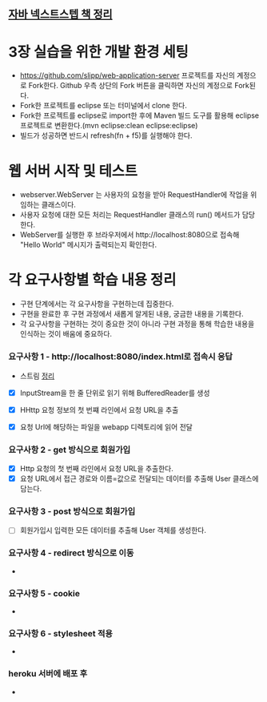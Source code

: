 ## [자바 넥스트스텝 책 정리](http://www.yes24.com/Product/Goods/31869154)

# 3장 실습을 위한 개발 환경 세팅

* https://github.com/slipp/web-application-server 프로젝트를 자신의 계정으로 Fork한다. Github 우측 상단의 Fork 버튼을 클릭하면 자신의 계정으로 Fork된다.
* Fork한 프로젝트를 eclipse 또는 터미널에서 clone 한다.
* Fork한 프로젝트를 eclipse로 import한 후에 Maven 빌드 도구를 활용해 eclipse 프로젝트로 변환한다.(mvn eclipse:clean eclipse:eclipse)
* 빌드가 성공하면 반드시 refresh(fn + f5)를 실행해야 한다.

# 웹 서버 시작 및 테스트

* webserver.WebServer 는 사용자의 요청을 받아 RequestHandler에 작업을 위임하는 클래스이다.
* 사용자 요청에 대한 모든 처리는 RequestHandler 클래스의 run() 메서드가 담당한다.
* WebServer를 실행한 후 브라우저에서 http://localhost:8080으로 접속해 "Hello World" 메시지가 출력되는지 확인한다.

# 각 요구사항별 학습 내용 정리

* 구현 단계에서는 각 요구사항을 구현하는데 집중한다.
* 구현을 완료한 후 구현 과정에서 새롭게 알게된 내용, 궁금한 내용을 기록한다.
* 각 요구사항을 구현하는 것이 중요한 것이 아니라 구현 과정을 통해 학습한 내용을 인식하는 것이 배움에 중요하다.

### 요구사항 1 - http://localhost:8080/index.html로 접속시 응답

* 스트림 [정리](https://www.notion.so/dongguridong/TIL-6ce5d06c0cb347d9bfb8cee0c28b30e5)

- [x] InputStream을 한 줄 단위로 읽기 위해 BufferedReader를 생성
- [x] HHttp 요청 정보의 첫 번쨰 라인에서 요청 URL을 추출
- [x] 요청 Url에 해당하는 파일을 webapp 디렉토리에 읽어 전달  


### 요구사항 2 - get 방식으로 회원가입
- [x] Http 요청의 첫 번째 라인에서 요청 URL을 추출한다.
- [x] 요청 URL에서 접근 경로와 이름=값으로 전달되는 데이터를 추출해 User 클래스에 담는다.

### 요구사항 3 - post 방식으로 회원가입

- [ ] 회원가입시 입력한 모든 데이터를 추출해 User 객체를 생성한다.

### 요구사항 4 - redirect 방식으로 이동

*

### 요구사항 5 - cookie

*

### 요구사항 6 - stylesheet 적용

*

### heroku 서버에 배포 후

* 